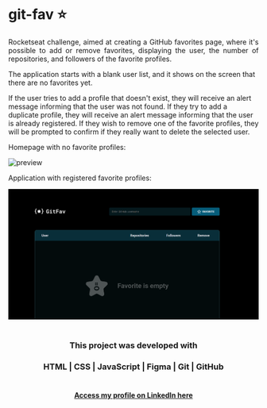# git-fav ⭐️
  
<p align="justify"> Rocketseat challenge, aimed at creating a GitHub favorites page, where it's possible to add or remove favorites, displaying the user, the number of repositories, and followers of the favorite profiles.

The application starts with a blank user list, and it shows on the screen that there are no favorites yet.

If the user tries to add a profile that doesn't exist, they will receive an alert message informing that the user was not found. If they try to add a duplicate profile, they will receive an alert message informing that the user is already registered. If they wish to remove one of the favorite profiles, they will be prompted to confirm if they really want to delete the selected user.

Homepage with no favorite profiles: </p>

![preview](assets/light-preview.png)

Application with registered favorite profiles:

![preview](assets/no-favs.png)

#

#### <h3 align="center">**This project was developed with** </strong></h3>

#### <h3 align="center">HTML | CSS | JavaScript | Figma | Git | GitHub </h3>

#

#### <p align="center">[Access my profile on LinkedIn here](https://www.linkedin.com/in/ana-paula-bertuol/) <p>